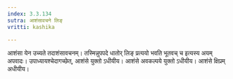 ```yaml
---
index: 3.3.134
sutra: आशंसावचने लिङ्
vritti: kashika

---
```

आशंसा येन उच्यते तदाशंसावचनम्। तस्मिन्नुपपदे धातोर् लिङ् प्रत्ययो भवति भूतवच् च इत्यस्य अयम् अपवादः। उपाध्यायश्चेदागच्छेत्, आशंसे युक्तो ऽधीयीय। आशंसे अवकल्पये युक्तो ऽधीयीय। आशंसे क्षिप्रम् अधीयीय।